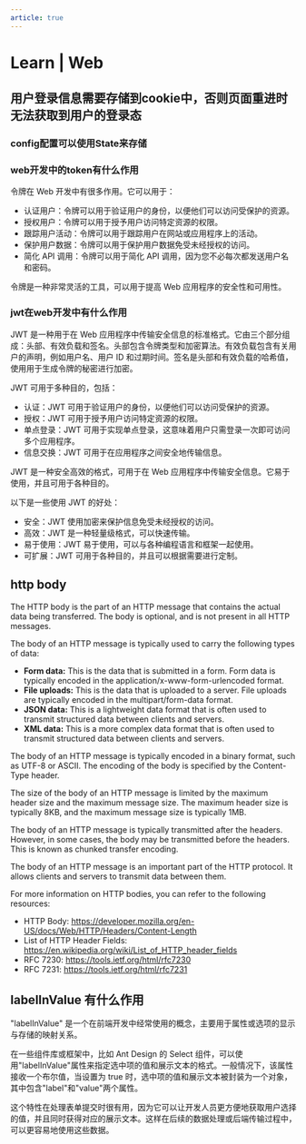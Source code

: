 ```yaml
---
article: true
---
```


# Learn | Web

## 用户登录信息需要存储到cookie中，否则页面重进时无法获取到用户的登录态

### config配置可以使用State来存储

### web开发中的token有什么作用

令牌在 Web 开发中有很多作用。它可以用于：

- 认证用户：令牌可以用于验证用户的身份，以便他们可以访问受保护的资源。
- 授权用户：令牌可以用于授予用户访问特定资源的权限。
- 跟踪用户活动：令牌可以用于跟踪用户在网站或应用程序上的活动。
- 保护用户数据：令牌可以用于保护用户数据免受未经授权的访问。
- 简化 API 调用：令牌可以用于简化 API 调用，因为您不必每次都发送用户名和密码。

令牌是一种非常灵活的工具，可以用于提高 Web 应用程序的安全性和可用性。

### jwt在web开发中有什么作用

JWT 是一种用于在 Web 应用程序中传输安全信息的标准格式。它由三个部分组成：头部、有效负载和签名。头部包含令牌类型和加密算法。有效负载包含有关用户的声明，例如用户名、用户 ID 和过期时间。签名是头部和有效负载的哈希值，使用用于生成令牌的秘密进行加密。

JWT 可用于多种目的，包括：

- 认证：JWT 可用于验证用户的身份，以便他们可以访问受保护的资源。
- 授权：JWT 可用于授予用户访问特定资源的权限。
- 单点登录：JWT 可用于实现单点登录，这意味着用户只需登录一次即可访问多个应用程序。
- 信息交换：JWT 可用于在应用程序之间安全地传输信息。

JWT 是一种安全高效的格式，可用于在 Web 应用程序中传输安全信息。它易于使用，并且可用于各种目的。

以下是一些使用 JWT 的好处：

- 安全：JWT 使用加密来保护信息免受未经授权的访问。
- 高效：JWT 是一种轻量级格式，可以快速传输。
- 易于使用：JWT 易于使用，可以与各种编程语言和框架一起使用。
- 可扩展：JWT 可用于各种目的，并且可以根据需要进行定制。

## http body

The HTTP body is the part of an HTTP message that contains the actual data being transferred. The body is optional, and is not present in all HTTP messages.

The body of an HTTP message is typically used to carry the following types of data:

- **Form data:** This is the data that is submitted in a form. Form data is typically encoded in the application/x-www-form-urlencoded format.
- **File uploads:** This is the data that is uploaded to a server. File uploads are typically encoded in the multipart/form-data format.
- **JSON data:** This is a lightweight data format that is often used to transmit structured data between clients and servers.
- **XML data:** This is a more complex data format that is often used to transmit structured data between clients and servers.

The body of an HTTP message is typically encoded in a binary format, such as UTF-8 or ASCII. The encoding of the body is specified by the Content-Type header.

The size of the body of an HTTP message is limited by the maximum header size and the maximum message size. The maximum header size is typically 8KB, and the maximum message size is typically 1MB.

The body of an HTTP message is typically transmitted after the headers. However, in some cases, the body may be transmitted before the headers. This is known as chunked transfer encoding.

The body of an HTTP message is an important part of the HTTP protocol. It allows clients and servers to transmit data between them.

For more information on HTTP bodies, you can refer to the following resources:

- HTTP Body: <https://developer.mozilla.org/en-US/docs/Web/HTTP/Headers/Content-Length>
- List of HTTP Header Fields: <https://en.wikipedia.org/wiki/List_of_HTTP_header_fields>
- RFC 7230: <https://tools.ietf.org/html/rfc7230>
- RFC 7231: <https://tools.ietf.org/html/rfc7231>

## labelInValue 有什么作用

"labelInValue" 是一个在前端开发中经常使用的概念，主要用于属性或选项的显示与存储的映射关系。

在一些组件库或框架中，比如 Ant Design 的 Select 组件，可以使用"labelInValue"属性来指定选中项的值和展示文本的格式。一般情况下，该属性接收一个布尔值，当设置为 true 时，选中项的值和展示文本被封装为一个对象，其中包含"label"和"value"两个属性。

这个特性在处理表单提交时很有用，因为它可以让开发人员更方便地获取用户选择的值，并且同时获得对应的展示文本。这样在后续的数据处理或后端传输过程中，可以更容易地使用这些数据。
